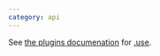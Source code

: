 ```yaml
---
category: api
---
```

See [the plugins documenation](/api/plugins.md) for [.use](/api/plugins.md#use).
